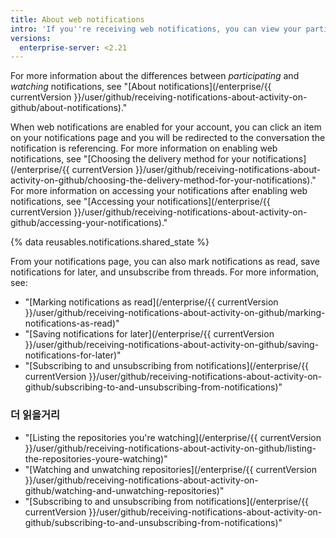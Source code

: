 ```yaml
---
title: About web notifications
intro: 'If you''re receiving web notifications, you can view your participating and watching notifications on the notifications page on {% data variables.product.product_name %}.'
versions:
  enterprise-server: <2.21
---
```


For more information about the differences between *participating* and *watching* notifications, see "[About notifications](/enterprise/{{ currentVersion }}/user/github/receiving-notifications-about-activity-on-github/about-notifications)."

When web notifications are enabled for your account, you can click an item on your notifications page and you will be redirected to the conversation the notification is referencing. For more information on enabling web notifications, see "[Choosing the delivery method for your notifications](/enterprise/{{ currentVersion }}/user/github/receiving-notifications-about-activity-on-github/choosing-the-delivery-method-for-your-notifications)." For more information on accessing your notifications after enabling web notifications, see "[Accessing your notifications](/enterprise/{{ currentVersion }}/user/github/receiving-notifications-about-activity-on-github/accessing-your-notifications)."

{% data reusables.notifications.shared_state %}

From your notifications page, you can also mark notifications as read, save notifications for later, and unsubscribe from threads. For more information, see:

- "[Marking notifications as read](/enterprise/{{ currentVersion }}/user/github/receiving-notifications-about-activity-on-github/marking-notifications-as-read)"
- "[Saving notifications for later](/enterprise/{{ currentVersion }}/user/github/receiving-notifications-about-activity-on-github/saving-notifications-for-later)"
- "[Subscribing to and unsubscribing from notifications](/enterprise/{{ currentVersion }}/user/github/receiving-notifications-about-activity-on-github/subscribing-to-and-unsubscribing-from-notifications)"

### 더 읽을거리

- "[Listing the repositories you're watching](/enterprise/{{ currentVersion }}/user/github/receiving-notifications-about-activity-on-github/listing-the-repositories-youre-watching)"
- "[Watching and unwatching repositories](/enterprise/{{ currentVersion }}/user/github/receiving-notifications-about-activity-on-github/watching-and-unwatching-repositories)"
- "[Subscribing to and unsubscribing from notifications](/enterprise/{{ currentVersion }}/user/github/receiving-notifications-about-activity-on-github/subscribing-to-and-unsubscribing-from-notifications)"
